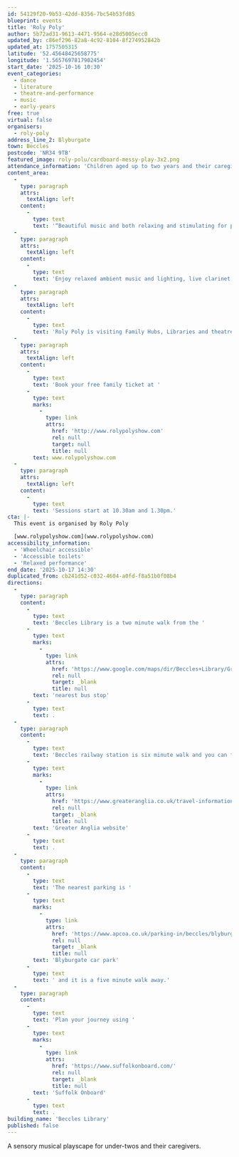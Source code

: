 ```yaml
---
id: 54129f20-9b53-42dd-8356-7bc54b53fd85
blueprint: events
title: 'Roly Poly'
author: 5b72ad31-9613-4471-9564-e28d5005ecc0
updated_by: c86ef296-82a8-4c92-8104-8f274952842b
updated_at: 1757505315
latitude: '52.45648425658775'
longitude: '1.5657697817902454'
start_date: '2025-10-16 10:30'
event_categories:
  - dance
  - literature
  - theatre-and-performance
  - music
  - early-years
free: true
virtual: false
organisers:
  - roly-poly
address_line_2: Blyburgate
town: Beccles
postcode: 'NR34 9TB'
featured_image: roly-polu/cardboard-messy-play-3x2.png
attendance_information: 'Children aged up to two years and their caregiver'
content_area:
  -
    type: paragraph
    attrs:
      textAlign: left
    content:
      -
        type: text
        text: '“Beautiful music and both relaxing and stimulating for parents and little ones”'
  -
    type: paragraph
    attrs:
      textAlign: left
    content:
      -
        type: text
        text: 'Enjoy relaxed ambient music and lighting, live clarinet, interactive movement and a playful rolling cardboard maze, for small audiences of babies/toddlers under two years old and their caregivers.'
  -
    type: paragraph
    attrs:
      textAlign: left
    content:
      -
        type: text
        text: 'Roly Poly is visiting Family Hubs, Libraries and theatres between October 2025 — March 2026.'
  -
    type: paragraph
    attrs:
      textAlign: left
    content:
      -
        type: text
        text: 'Book your free family ticket at '
      -
        type: text
        marks:
          -
            type: link
            attrs:
              href: 'http://www.rolypolyshow.com'
              rel: null
              target: null
              title: null
        text: www.rolypolyshow.com
  -
    type: paragraph
    attrs:
      textAlign: left
    content:
      -
        type: text
        text: 'Sessions start at 10.30am and 1.30pm.'
cta: |-
  This event is organised by Roly Poly

  [www.rolypolyshow.com](www.rolypolyshow.com)
accessibility_information:
  - 'Wheelchair accessible'
  - 'Accessible toilets'
  - 'Relaxed performance'
end_date: '2025-10-17 14:30'
duplicated_from: cb241d52-c032-4604-a0fd-f8a51b0f08b4
directions:
  -
    type: paragraph
    content:
      -
        type: text
        text: 'Beccles Library is a two minute walk from the '
      -
        type: text
        marks:
          -
            type: link
            attrs:
              href: 'https://www.google.com/maps/dir/Beccles+Library/Grove+Road,+Beccles+NR34+9TG/@52.4557532,1.5633626,17z/data=!3m1!4b1!4m14!4m13!1m5!1m1!1s0x47d9f6182299c073:0x2d0c83895bb0b63a!2m2!1d1.5658127!2d52.456262!1m5!1m1!1s0x47d9f61836eabf2f:0xd313f809f0370fac!2m2!1d1.566326!2d52.455276!3e2?entry=ttu'
              rel: null
              target: _blank
              title: null
        text: 'nearest bus stop'
      -
        type: text
        text: .
  -
    type: paragraph
    content:
      -
        type: text
        text: 'Beccles railway station is six minute walk and you can find up to date timetables on the '
      -
        type: text
        marks:
          -
            type: link
            attrs:
              href: 'https://www.greateranglia.co.uk/travel-information/station-information/suy'
              rel: null
              target: _blank
              title: null
        text: 'Greater Anglia website'
      -
        type: text
        text: .
  -
    type: paragraph
    content:
      -
        type: text
        text: 'The nearest parking is '
      -
        type: text
        marks:
          -
            type: link
            attrs:
              href: 'https://www.apcoa.co.uk/parking-in/beccles/blyburgate-beccles/'
              rel: null
              target: _blank
              title: null
        text: 'Blyburgate car park'
      -
        type: text
        text: ' and it is a five minute walk away.'
  -
    type: paragraph
    content:
      -
        type: text
        text: 'Plan your journey using '
      -
        type: text
        marks:
          -
            type: link
            attrs:
              href: 'https://www.suffolkonboard.com/'
              rel: null
              target: _blank
              title: null
        text: 'Suffolk Onboard'
      -
        type: text
        text: .
building_name: 'Beccles Library'
published: false
---
```

A sensory musical playscape for under-twos and their caregivers.